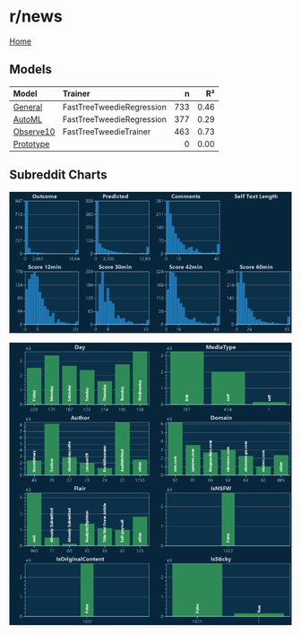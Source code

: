 # r/news

[Home](../index.md)

## Models

|Model|Trainer|n|R²|
|:---|:---|---:|---:|
|[General](models/guess_news_General.md)|FastTreeTweedieRegression|733|0.46|
|[AutoML](models/guess_news_AutoML.md)|FastTreeTweedieRegression|377|0.29|
|[Observe10](models/guess_news_Observe10.md)|FastTreeTweedieTrainer|463|0.73|
|[Prototype](models/guess_news_Prototype.md)||0|0.00|

## Subreddit Charts

![r/news Distributions](../images/guess_news_Distributions.png "r/news Distributions")

![r/news Categorical](../images/guess_news_Catagorical.png "r/news Categorical")

